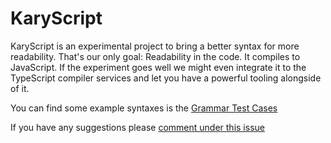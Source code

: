 
# KaryScript
KaryScript is an experimental project to bring a better syntax for more readability. That's our only goal: Readability in the code. It compiles to JavaScript. If the experiment goes well we might even integrate it to the TypeScript compiler services and let you have a powerful tooling alongside of it.

You can find some example syntaxes is the [Grammar Test Cases](https://github.com/karyfoundation/karyscript/blob/master/tests/grammar/cases.txt)

If you have any suggestions please [comment under this issue](https://github.com/karyfoundation/karyscript/issues/1)